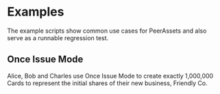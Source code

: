 # Examples

The example scripts show common use cases for PeerAssets and also serve as a runnable regression test.

## Once Issue Mode

Alice, Bob and Charles use Once Issue Mode to create exactly 1,000,000 Cards to represent the initial shares of their new business, Friendly Co.
